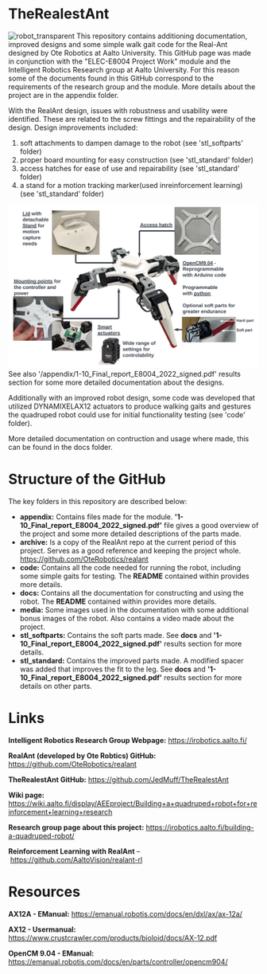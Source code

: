 TheRealestAnt
=======
![robot_transparent](/media/images/robot_transparent.png)
This repository contains additioning documentation, improved designs and some simple walk gait code for the Real-Ant designed by Ote Robotics at Aalto University. This GitHub page was made in conjunction with the "ELEC-E8004 Project Work" module and the Intelligent Robotics Research group at Aalto University. For this reason some of the documents found in this GitHub correspond to the requirements of the research group and the module. More details about the project are in the appendix folder.

With the RealAnt design, issues with robustness and usability were identified. These are related to the screw fittings and the repairability of the design. Design improvements included:
1. soft attachments to dampen damage to the robot (see 'stl_softparts' folder)
2. proper board mounting for easy construction (see 'stl_standard' folder)
3. access hatches for ease of use and repairability (see 'stl_standard' folder)
4. a stand for a motion tracking marker(used inreinforcement learning) (see 'stl_standard' folder)

![product](/media/images/product.png)
See also '/appendix/1-10_Final_report_E8004_2022_signed.pdf' results section for some more detailed documentation about the designs.

Additionally with an improved robot design, some code was developed that utilized DYNAMIXELAX12 actuators to produce walking gaits and gestures the quadruped robot could use for initial functionality testing (see 'code' folder). 

More detailed documentation on contruction and usage where made, this can be found in the docs folder. 

# Structure of the GitHub
The key folders in this repository are described below:

- **appendix:** Contains files made for the module. **'1-10_Final_report_E8004_2022_signed.pdf'** file gives a good overview of the project and some more detailed descriptions of the parts made.
- **archive:** Is a copy of the RealAnt repo at the current period of this project. Serves as a good reference and keeping the project whole. https://github.com/OteRobotics/realant 
- **code:** Contains all the code needed for running the robot, including some simple gaits for testing. The **README** contained within provides more details.
- **docs:** Contains all the documentation for constructing and using the robot. The **README** contained within provides more details.
- **media:** Some images used in the documentation with some additional bonus images of the robot. Also contains a video made about the project. 
- **stl_softparts:** Contains the soft parts made. See **docs** and **'1-10_Final_report_E8004_2022_signed.pdf'** results section for more details.
- **stl_standard:** Contains the improved parts made. A modified spacer was added that improves the fit to the leg. See **docs** and **'1-10_Final_report_E8004_2022_signed.pdf'** results section for more details on other parts.

# Links
**Intelligent Robotics Research Group Webpage:** https://irobotics.aalto.fi/ 

**RealAnt (developed by Ote Robtics) GitHub:** https://github.com/OteRobotics/realant

**TheRealestAnt GitHub:** https://github.com/JedMuff/TheRealestAnt

**Wiki page:** https://wiki.aalto.fi/display/AEEproject/Building+a+quadruped+robot+for+reinforcement+learning+research

**Research group page about this project:** https://irobotics.aalto.fi/building-a-quadruped-robot/

**Reinforcement Learning with RealAnt** – https://github.com/AaltoVision/realant-rl

# Resources
**AX12A - EManual:** https://emanual.robotis.com/docs/en/dxl/ax/ax-12a/

**AX12 - Usermanual:** https://www.crustcrawler.com/products/bioloid/docs/AX-12.pdf

**OpenCM 9.04 - EManual:** https://emanual.robotis.com/docs/en/parts/controller/opencm904/
